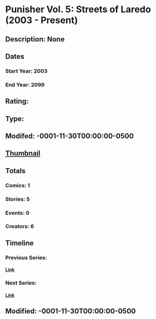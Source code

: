 # Punisher Vol. 5: Streets of Laredo (2003 - Present)
## Description: None
## Dates
### Start Year: 2003
### End Year: 2099
## Rating: 
## Type: 
## Modifed: -0001-11-30T00:00:00-0500
## [Thumbnail](http://i.annihil.us/u/prod/marvel/i/mg/8/a0/4bc350ea2b473.jpg)
## Totals
### Comics: 1
### Stories: 5
### Events: 0
### Creators: 6
## Timeline
### Previous Series: 
#### [Link]()
### Next Series: 
#### [Link]()
## Modified: -0001-11-30T00:00:00-0500